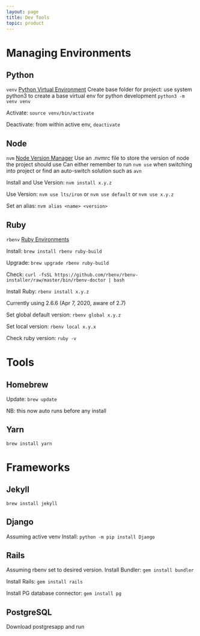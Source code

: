 ```yaml
---
layout: page
title: Dev Tools
topic: product
---
```

# Managing Environments

## Python
`venv` [Python Virtual Environment](https://docs.python.org/3/library/venv.html)
Create base folder for project: use system python3 to create a base virtual env for python development `python3 -m venv venv`

Activate: `source venv/bin/activate`

Deactivate: from within active env, `deactivate`

## Node
`nvm` [Node Version Manager](https://github.com/nvm-sh/nvm)
Use an .nvmrc file to store the version of node the project should use
Can either remember to run `nvm use` when switching into project or find an auto-switch solution such as `avn`

Install and Use Version: `nvm install x.y.z`

Use Version: `nvm use lts/iron` or `nvm use default` or `nvm use x.y.z`

Set an alias: `nvm alias <name> <version>`

## Ruby
`rbenv` [Ruby Environments](https://github.com/rbenv/rbenv)

Install: `brew install rbenv ruby-build`

Upgrade: `brew upgrade rbenv ruby-build`

Check: `curl -fsSL https://github.com/rbenv/rbenv-installer/raw/master/bin/rbenv-doctor | bash`

Install Ruby: `rbenv install x.y.z`

Currently using 2.6.6 (Apr 7, 2020, aware of 2.7)

Set global default version: `rbenv global x.y.z`

Set local version: `rbenv local x.y.x`

Check ruby version: `ruby -v`


# Tools

## Homebrew

Update: `brew update`

NB: this now auto runs before any install

## Yarn

`brew install yarn`


# Frameworks

## Jekyll

`brew install jekyll`

## Django
Assuming active venv
Install: `python -m pip install Django`


## Rails
Assuming rbenv set to desired version.
Install Bundler: `gem install bundler`

Install Rails: `gem install rails`

Install PG database connector: `gem install pg`

## PostgreSQL

Download postgresapp and run



